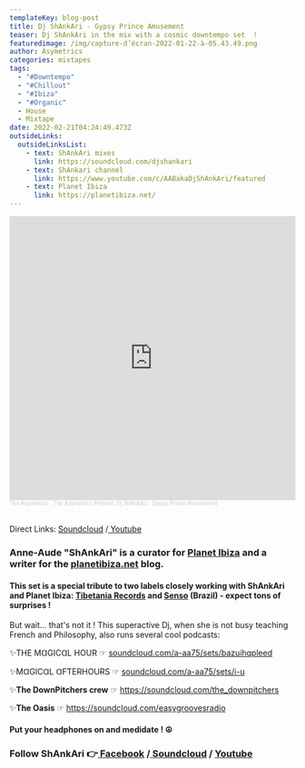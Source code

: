 ```yaml
---
templateKey: blog-post
title: Dj ShAnkAri - Gypsy Prince Amusement
teaser: Dj ShAnkAri in the mix with a cosmic downtempo set  !
featuredimage: /img/capture-d’écran-2022-01-22-à-05.43.49.png
author: Asymetrics
categories: mixtapes
tags:
  - "#Downtempo"
  - "#Chillout"
  - "#Ibiza"
  - "#Organic"
  - House
  - Mixtape
date: 2022-02-21T04:24:49.473Z
outsideLinks:
  outsideLinksList:
    - text: ShAnkAri mixes
      link: https://soundcloud.com/djshankari
    - text: ShAnkari channel
      link: https://www.youtube.com/c/AABakaDjShAnkAri/featured
    - text: Planet Ibiza
      link: https://planetibiza.net/
---
```

<iframe width="100%" height="500" scrolling="no" frameborder="no" allow="autoplay" src="https://w.soundcloud.com/player/?url=https%3A//api.soundcloud.com/tracks/1217992456&color=%23ff5500&auto_play=false&hide_related=false&show_comments=true&show_user=true&show_reposts=false&show_teaser=true&visual=true"></iframe><div style="font-size: 10px; color: #cccccc;line-break: anywhere;word-break: normal;overflow: hidden;white-space: nowrap;text-overflow: ellipsis; font-family: Interstate,Lucida Grande,Lucida Sans Unicode,Lucida Sans,Garuda,Verdana,Tahoma,sans-serif;font-weight: 100;"><a href="https://soundcloud.com/the-asymetrics" title="The Asymetrics" target="_blank" style="color: #cccccc; text-decoration: none;">The Asymetrics</a> · <a href="https://soundcloud.com/the-asymetrics/the-asymetrics-present-dj-shankari-gypsy-prince-amusement" title="The Asymetrics Present: Dj ShAnkAri - Gypsy Prince Amusement" target="_blank" style="color: #cccccc; text-decoration: none;">The Asymetrics Present: Dj ShAnkAri - Gypsy Prince Amusement</a></div>

<br>

Direct Links: [Soundcloud](https://soundcloud.com/the-asymetrics/the-asymetrics-present-dj-shankari-gypsy-prince-amusement) /[ Youtube](https://www.youtube.com/watch?v=rhzzuNTDoLU)

### Anne-Aude "ShAnkAri" is a curator for [Planet Ibiza](https://soundcloud.com/planetibiza) and a writer for the [planetibiza.net](planetibiza.net) blog.

#### This set is a special tribute to two labels closely working with ShAnkAri and Planet Ibiza: [Tibetania Records](https://www.facebook.com/tibetaniarecords/) and [Senso](https://soundcloud.com/senso-psicodelia) (Brazil) - expect tons of surprises !

But wait... that's not it ! This superactive Dj, when she is not busy teaching French and Philosophy, also runs several cool podcasts:

✨THE MⱭGICⱭL HOUR ☞ [soundcloud.com/a-aa75/sets/bazuihqpleed](https://soundcloud.com/a-aa75/sets/bazuihqpleed)

✨MⱭGICⱭL ⱭFƬEɌHOUɌS ☞ [soundcloud.com/a-aa75/sets/i-u](https://soundcloud.com/a-aa75/sets/i-u)

✨**The DownPitchers crew** ☞ <https://soundcloud.com/the_downpitchers>

✨**The Oasis** ☞ <https://soundcloud.com/easygroovesradio>

#### Put your headphones on and medidate ! ☮️

### Follow ShAnkAri 👉[ Facebook](https://www.facebook.com/djshankari/)[](https://soundcloud.com/djshankari) /[ Soundcloud](https://soundcloud.com/djshankari) / [Youtube](https://www.youtube.com/c/AABakaDjShAnkAri/videos)